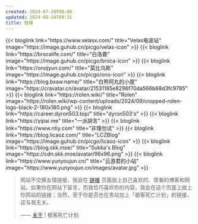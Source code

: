```yaml
---
created: 2024-07-28T00:00
updated: 2024-08-24T09:31
title: 链接
---
```


<div class="blog-links">
	{{< bloglink link="https://www.velasx.com/" title="Velas电波站" image="https://image.guhub.cn/picgo/velas-icon" >}}
	{{< bloglink link="https://brocalife.com/" title="白洛嘉" image="https://image.guhub.cn/picgo/broca-icon" >}}
	{{< bloglink link="https://onojyun.com/" title="莫比乌斯" image="https://image.guhub.cn/picgo/ono-icon" >}}
	{{< bloglink link="https://blog.bxaw.name/" title="白熊阿丸的小屋" image="https://cravatar.cn/avatar/21531185e8296f70da566b68d3fc9785" >}}
	{{< bloglink link="https://rolen.wiki/" title="Rolen" image="https://rolen.wiki/wp-content/uploads/2024/09/cropped-rolen-logo-black-2-180x180.png" >}}
	{{< bloglink link="https://career.dyron503.top/" title="dyron503's" >}}
	{{< bloglink link="https://yipai.me" title="一派胡言" >}}
	{{< bloglink link="https://www.ntiy.com" title="非理勿试" >}}
	{{< bloglink link="https://blog.licaoz.com/" title="LCZBlog" image="https://image.guhub.cn/picgo/licaoz-icon" >}}
	{{< bloglink link="https://blog.skk.moe/" title="Sukka's Blog" image="https://cdn.skk.moe/avatar/96x96.png" >}}
	{{< bloglink link="https://www.yunyoujun.cn/" title="云游君的小站" image="https://www.yunyoujun.cn/images/avatar.jpg" >}}
</div>

> 网站不交换友情链接，我会在 [链接](./links) 页面放上自己喜欢的、常看的博客和网站。如果你在网站下留言，而我恰巧喜欢你的内容，我会在这个页面上放上你网站的链接；当然，至于你是否也在贵站加上「极客死亡计划」的链接，这与我无关。
>
> —— [关于](/about) | 极客死亡计划
